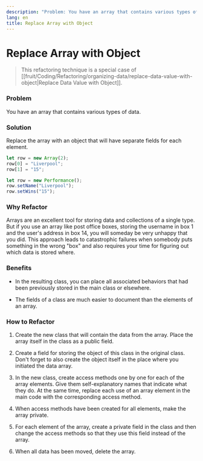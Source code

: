 ```yaml
---
description: "Problem: You have an array that contains various types of data. Solution: Replace the array with an object that will have separate fields for each element."
lang: en
title: Replace Array with Object
---
```

# Replace Array with Object

> This refactoring technique is a special case of [[fruit/Coding/Refactoring/organizing-data/replace-data-value-with-object|Replace Data Value with Object]].

### Problem

You have an array that contains various types of data.

### Solution

Replace the array with an object that will have separate fields for each element.

```ts
let row = new Array(2);
row[0] = "Liverpool";
row[1] = "15";
```

```ts
let row = new Performance();
row.setName("Liverpool");
row.setWins("15");
```

### Why Refactor

Arrays are an excellent tool for storing data and collections of a
single type. But if you use an array like post office boxes, storing the
username in box 1 and the user's address in box 14, you will someday be
very unhappy that you did. This approach leads to catastrophic failures
when somebody puts something in the wrong "box" and also requires your
time for figuring out which data is stored where.

### Benefits

-   In the resulting class, you can place all associated behaviors that
    had been previously stored in the main class or elsewhere.

-   The fields of a class are much easier to document than the elements
    of an array.

### How to Refactor

1.  Create the new class that will contain the data from the array.
    Place the array itself in the class as a public field.

2.  Create a field for storing the object of this class in the original
    class. Don't forget to also create the object itself in the place
    where you initiated the data array.

3.  In the new class, create access methods one by one for each of the
    array elements. Give them self-explanatory names that indicate what
    they do. At the same time, replace each use of an array element in
    the main code with the corresponding access method.

4.  When access methods have been created for all elements, make the
    array private.

5.  For each element of the array, create a private field in the class
    and then change the access methods so that they use this field
    instead of the array.

6.  When all data has been moved, delete the array.
